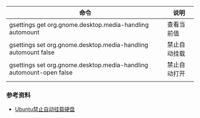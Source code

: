 

| 命令                                                         | 说明         |
| ------------------------------------------------------------ | ------------ |
| gsettings get org.gnome.desktop.media-handling automount     | 查看当前值   |
| gsettings set org.gnome.desktop.media-handling automount false | 禁止自动挂载 |
| gsettings set org.gnome.desktop.media-handling automount-open false | 禁止自动打开 |
|                                                              |              |







### 参考资料

* [Ubuntu禁止自动挂载硬盘](https://blog.csdn.net/m0_37964922/article/details/118810804)

